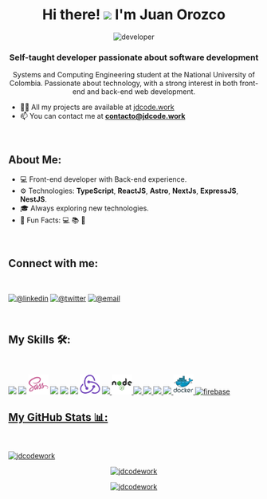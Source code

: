 
<h1 align="center">Hi there! <img src="https://media.giphy.com/media/hvRJCLFzcasrR4ia7z/giphy.gif" width="35"> I'm Juan Orozco</h1>

<div align="center" width="50">
    <img alt="developer" src="https://res.cloudinary.com/dfmkgykqh/image/upload/v1727573759/t8yrjg3pafuoflpejuer.png" width="1200"/>
</div>

<h3 align="center">Self-taught developer passionate about software development</h3>
<p align="center">Systems and Computing Engineering student at the National University of Colombia. Passionate about technology, with a strong interest in both front-end and back-end web development.</p>

- 👨‍💻 All my projects are available at [jdcode.work](https://jdcode.work/)
- 📫 You can contact me at **contacto@jdcode.work**
<br>

## About Me:



- 💻 Front-end developer with Back-end experience.
- ⚙️ Technologies: **TypeScript**, **ReactJS**, **Astro**, **NextJs**, **ExpressJS**, **NestJS**.
- 🎓 Always exploring new technologies.
- 🎉 Fun Facts: 💻 📚 🚀

<br>

## Connect with me:

<br>

[![@linkedin](https://img.icons8.com/fluency/48/000000/linkedin.png "@linkedin")](https://www.linkedin.com/in/jdcodework/) [![@twitter](https://img.icons8.com/fluency/48/000000/twitter-squared.png "@twitter")](https://x.com/JDCodeWork) [![@email](https://img.icons8.com/fluency/48/000000/apple-mail.png "@email")](mailto:contacto@jdcode.work)

<br>

## My Skills 🛠️:

<br>

<img src="https://img.icons8.com/color/48/000000/html-5--v1.png"/> <img src="https://img.icons8.com/color/48/000000/css3.png"/> <img src="https://raw.githubusercontent.com/devicons/devicon/master/icons/sass/sass-original.svg" alt="sass" width="40" height="40"/> <img src="https://img.icons8.com/color/48/000000/tailwindcss.png"/> <img src="https://img.icons8.com/color/48/000000/javascript--v1.png"/> <img src="https://img.icons8.com/color/48/000000/typescript.png"/> <img src="https://raw.githubusercontent.com/devicons/devicon/master/icons/redux/redux-original.svg" alt="redux" width="40" height="40"/> </a> <a href="https://sass-lang.com" target="_blank" rel="noreferrer"> <img src="https://img.icons8.com/color/48/000000/react-native.png"/> <img src="https://raw.githubusercontent.com/devicons/devicon/master/icons/nodejs/nodejs-original-wordmark.svg" alt="nodejs" width="40" height="40"/>  <img src="https://img.icons8.com/fluency/48/000000/express-js.png"/> <img src="https://img.icons8.com/color/48/000000/nestjs.png"/>  <img src="https://img.icons8.com/color/48/000000/postgreesql.png"/> <img src="https://img.icons8.com/color/48/000000/mongodb.png"/> <img src="https://raw.githubusercontent.com/devicons/devicon/master/icons/docker/docker-original-wordmark.svg" alt="docker" width="40" height="40"/> <img src="https://www.vectorlogo.zone/logos/firebase/firebase-icon.svg" alt="firebase" width="40" height="40"/> </a> <a href="https://gulpjs.com" target="_blank" rel="noreferrer">
<br>

## My GitHub Stats 📊:

<br>

<p aling="center"><img src="https://github-readme-streak-stats.herokuapp.com?user=JDCodeWork&theme=algolia" alt="jdcodework"/></p>
<p align="center"><img src="https://github-readme-stats.vercel.app/api/top-langs?username=JDCodeWork&show_icons=true&locale=en&layout=compact&theme=algolia" alt="jdcodework" /></p><p align="center"><img src="https://github-profile-summary-cards.vercel.app/api/cards/profile-details?username=JDCodeWork&theme=github_dark" alt="jdcodework"/></p>

